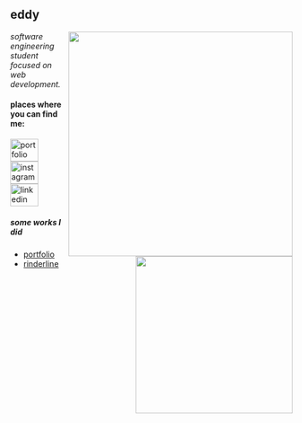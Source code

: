 
<h2>eddy</h2>

<img align='right' src="https://github-readme-stats-sigma-five.vercel.app/api?username=eddy3o&show_icons=true&theme=dracula" width="400"> 

<p><em> software engineering student<br>
    focused on web development.
</em></p>

<h4 align="left">places where you can find me: </h4>
<p align="left">
<a href="https://imeddy.vercel.app/" target="blank"><img align="center" src="https://www.svgrepo.com/show/46233/coffee-icon.svg" alt="portfolio" height="40" width=50" /></a>
<a href="https://www.instagram.com/eddy3o/" target="blank"><img align="center" src="https://www.svgrepo.com/show/30539/instagram-logo.svg" alt="instagram" height="40" width="50" /></a>
<a href="https://www.linkedin.com/in/eddy-gg/" target="blank"><img align="center" src="https://www.svgrepo.com/download/107799/linkedin.svg" alt="linkedin" height="40" width="50" /></a>
  
</p>


<img align="right" src="https://github-readme-stats.vercel.app/api/top-langs/?username=eddy3o&layout=compact&show_icons=true&theme=cobalt" width="280" /> 


<h5>some works I did</h5>

- <a href="https://github.com/eddy3o/portfolio" > portfolio</a>
- <a href="https://github.com/eddy3o/rinderline" > rinderline</a>

